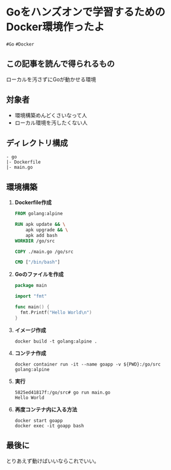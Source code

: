 # Goをハンズオンで学習するためのDocker環境作ったよ
`#Go` `#Docker`
## この記事を読んで得られるもの
ローカルを汚さずにGoが動かせる環境

## 対象者
- 環境構築めんどくさいなって人
- ローカル環境を汚したくない人

## ディレクトリ構成
```
- go
|- Dockerfile
|- main.go
```

## 環境構築
1. **Dockerfile作成**

    ```Dockerfile
    FROM golang:alpine

    RUN apk update && \
        apk upgrade && \
        apk add bash
    WORKDIR /go/src

    COPY ./main.go /go/src

    CMD ["/bin/bash"]
    ```
1. **Goのファイルを作成**
    ```go
    package main

    import "fmt"

    func main() {
      fmt.Printf("Hello World\n")
    }
    ```
1. **イメージ作成**
    ```
    docker build -t golang:alpine . 
    ```
1. **コンテナ作成**
    ```
    docker container run -it --name goapp -v ${PWD}:/go/src golang:alpine
    ```
1. **実行**
    ```
    5825ed41817f:/go/src# go run main.go
    Hello World
    ```
1.  **再度コンテナ内に入る方法**
    ```
    docker start goapp
    docker exec -it goapp bash
    ```
## 最後に
とりあえず動けばいいならこれでいい。